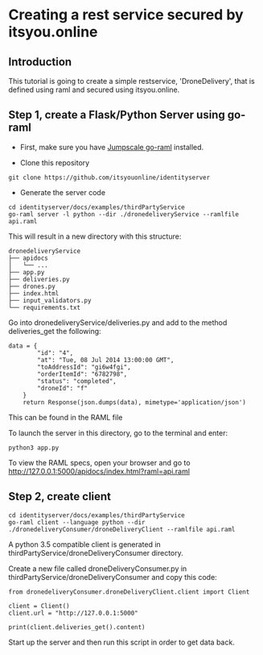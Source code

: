 # Creating a rest service secured by itsyou.online

## Introduction

This tutorial is going to create a simple restservice, 'DroneDelivery', that is defined using raml and secured using itsyou.online.


## Step 1, create a Flask/Python Server using go-raml


- First, make sure you have [Jumpscale go-raml](https://github.com/Jumpscale/go-raml) installed.

- Clone this repository
```
git clone https://github.com/itsyouonline/identityserver
```

- Generate the server code
```
cd identityserver/docs/examples/thirdPartyService
go-raml server -l python --dir ./dronedeliveryService --ramlfile api.raml
```

This will result in a new directory with this structure:

```
dronedeliveryService
├── apidocs
│   └── ...
├── app.py
├── deliveries.py
├── drones.py
├── index.html
├── input_validators.py
└── requirements.txt
```
Go into dronedeliveryService/deliveries.py and add to the method deliveries_get the following:

```
data = {
        "id": "4",
        "at": "Tue, 08 Jul 2014 13:00:00 GMT",
        "toAddressId": "gi6w4fgi",
        "orderItemId": "6782798",
        "status": "completed",
        "droneId": "f"
    }
    return Response(json.dumps(data), mimetype='application/json')
```
This can be found in the RAML file

To launch the server in this directory, go to the terminal and enter:

`python3 app.py`

To view the RAML specs, open your browser and go to http://127.0.0.1:5000/apidocs/index.html?raml=api.raml


## Step 2, create client

```
cd identityserver/docs/examples/thirdPartyService
go-raml client --language python --dir ./dronedeliveryConsumer/droneDeliveryClient --ramlfile api.raml
```

A python 3.5 compatible client is generated in thirdPartyService/droneDeliveryConsumer directory.


Create a new file called droneDeliveryConsumer.py in thirdPartyService/droneDeliveryConsumer and copy this code:

```
from dronedeliveryConsumer.droneDeliveryClient.client import Client

client = Client()
client.url = "http://127.0.0.1:5000"

print(client.deliveries_get().content)
```

Start up the server and then run this script in order to get data back.
